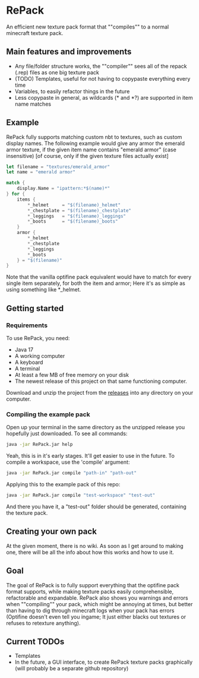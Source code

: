 # RePack
An efficient new texture pack format that ""compiles"" to a normal minecraft texture pack.

## Main features and improvements
- Any file/folder structure works, the ""compiler"" sees all of the repack (.rep) files as one big texture pack
- (TODO) Templates, useful for not having to copypaste everything every time
- Variables, to easily refactor things in the future
- Less copypaste in general, as wildcards (\* and \*?) are supported in item name matches

## Example
RePack fully supports matching custom nbt to textures, such as custom display names. The following example would give any armor the emerald armor texture,  if the given item name contains "emerald armor" (case insensitive) [of course, only if the given texture files actually exist]
```rs
let filename = "textures/emerald_armor"
let name = "emerald armor"

match {
    display.Name = "ipattern:*$(name)*"
} for {
    items {
        *_helmet     = "$(filename)_helmet"
        *_chestplate = "$(filename)_chestplate"
        *_leggings   = "$(filename)_leggings"
        *_boots      = "$(filename)_boots"
    }
    armor {
        *_helmet
        *_chestplate
        *_leggings
        *_boots
    } = "$(filename)"
}
```
Note that the vanilla optifine pack equivalent would have to match for every single item separately, for both the item and armor; Here it's as simple as using something like \*\_helmet.

## Getting started
### Requirements
To use RePack, you need:
- Java 17
- A working computer
- A keyboard
- A terminal
- At least a few MB of free memory on your disk
- The newest release of this project on that same functioning computer.

Download and unzip the project from the [releases](https://github.com/crxyne/RePack/releases/tag/b0.0.1) into any directory on your computer.

### Compiling the example pack
Open up your terminal in the same directory as the unzipped release you hopefully just downloaded. To see all commands:
```sh
java -jar RePack.jar help
```
Yeah, this is in it's early stages. It'll get easier to use in the future. To compile a workspace, use the 'compile' argument:
```sh
java -jar RePack.jar compile "path-in" "path-out"
```
Applying this to the example pack of this repo:
```sh
java -jar RePack.jar compile "test-workspace" "test-out"
```
And there you have it, a "test-out" folder should be generated, containing the texture pack.

## Creating your own pack
At the given moment, there is no wiki. As soon as I get around to making one, there will be all the info about how this works and how to use it.

## Goal
The goal of RePack is to fully support everything that the optifine pack format supports, while making texture packs easily comprehensible, refactorable and expandable. RePack also shows you warnings and errors when ""compiling"" your pack, which might be annoying at times, but better than having to dig through minecraft logs when your pack has errors (Optifine doesn't even tell you ingame; It just either blacks out textures or refuses to retexture anything).

## Current TODOs
- Templates
- In the future, a GUI interface, to create RePack texture packs graphically (will probably be a separate github repository)
